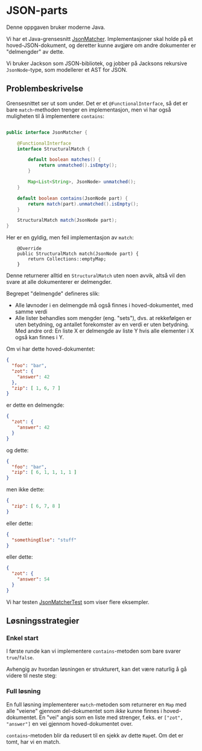# JSON-parts

Denne oppgaven bruker moderne Java.

Vi har et Java-grensesnitt [JsonMatcher](src/main/java/no/scienta/jsonparts/JsonMatcher.java).
Implementasjoner skal holde på et hoved-JSON-dokument, og deretter kunne avgjøre om andre
dokumenter er "delmengder" av dette.

Vi bruker Jackson som JSON-bibliotek, og jobber på Jacksons rekursive `JsonNode`-type, som modellerer et 
AST for JSON. 

## Problembeskrivelse

Grensesnittet ser ut som under.  Det er et `@FunctionalInterface`, så det er bare `match`-methoden 
trenger en implementasjon, men vi har også muligheten til å implementere `contains`:

```java

public interface JsonMatcher {

    @FunctionalInterface
    interface StructuralMatch {

        default boolean matches() {
            return unmatched().isEmpty();
        }

        Map<List<String>, JsonNode> unmatched();
    }

    default boolean contains(JsonNode part) {
        return match(part).unmatched().isEmpty();
    }

    StructuralMatch match(JsonNode part);
}
```
Her er en gyldig, men feil implementasjon av `match`:
```
    @Override
    public StructuralMatch match(JsonNode part) {
        return Collections::emptyMap;
    }
```
Denne returnerer alltid en `StructuralMatch` uten noen avvik, altså vil den svare at
alle dokumenterer er delmengder.

Begrepet "delmengde" defineres slik: 

* Alle løvnoder i en delmengde må også finnes i hoved-dokumentet, med samme verdi
* Alle lister behandles som mengder (eng. "sets"), dvs. at rekkefølgen er uten 
  betydning, og antallet forekomster av en verdi er uten betydning.  Med andre ord: 
  En liste X er delmengde av liste Y hvis alle elementer i X også kan finnes i Y.

Om vi har dette hoved-dokumentet:
```json
{
  "foo": "bar", 
  "zot": {
    "answer": 42
  },
  "zip": [ 1, 6, 7 ]
}
```
er dette en delmengde:
```json
{
  "zot": {
    "answer": 42
  }
}
```
og dette:
```json
{
  "foo": "bar", 
  "zip": [ 6, 1, 1, 1, 1 ]
}
```
men ikke dette:
```json
{
  "zip": [ 6, 7, 8 ]
}
```
eller dette:
```json
{
  "somethingElse": "stuff"
}
```
eller dette:
```json
{
  "zot": {
    "answer": 54
  }
}
```
Vi har testen [JsonMatcherTest](src/test/java/no/scienta/jsonparts/JsonMatcherTest.java)
som viser flere eksempler. 

## Løsningsstrategier

### Enkel start

I første runde kan vi implementere `contains`-metoden som bare svarer 
`true`/`false`.

Avhengig av hvordan løsningen er strukturert, kan det være naturlig å gå
videre til neste steg: 

### Full løsning

En full løsning implementerer `match`-metoden som returnerer en `Map` med
alle "veiene" gjennom del-dokumentet som _ikke_ kunne finnes i hoved-dokumentet.
En "vei" angis som en liste med strenger, f.eks. er `["zot", "answer"]` en vei
gjennom hoved-dokumentet over.

`contains`-metoden blir da redusert til en sjekk av dette `Map`et.  Om det er
tomt, har vi en match.
